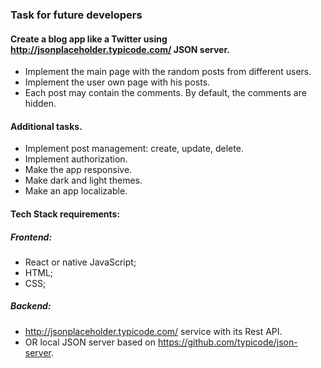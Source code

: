 ### Task for future developers

#### Create a blog app like a Twitter using http://jsonplaceholder.typicode.com/ JSON server.
- Implement the main page with the random posts from different users.
- Implement the user own page with his posts.
- Each post may contain the comments. By default, the comments are hidden.

#### Additional tasks.
- Implement post management: create, update, delete.
- Implement authorization.
- Make the app responsive.
- Make dark and light themes.
- Make an app localizable.

#### Tech Stack requirements:
##### Frontend:
- React or native JavaScript;
- HTML;
- CSS;
##### Backend:
- http://jsonplaceholder.typicode.com/ service with its Rest API.
- OR local JSON server based on https://github.com/typicode/json-server.
